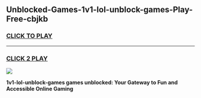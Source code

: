 
## Unblocked-Games-1v1-lol-unblock-games-Play-Free-cbjkb
<h3>
<a href="https://premium76.site?title=1v1-lol-unblock-games&ref=10A">CLICK TO PLAY</a></h3>
<hr>

<h3>
<a href="https://premium76.site?title=1v1-lol-unblock-games&ref=10A">CLICK 2 PLAY</a>
  
</h3>

<a href="https://premium76.site?title=1v1-lol-unblock-games&ref=10A"><img src="https://clearcache.store/games.png"></a>


**1v1-lol-unblock-games games unblocked: Your Gateway to Fun and Accessible Online Gaming**
